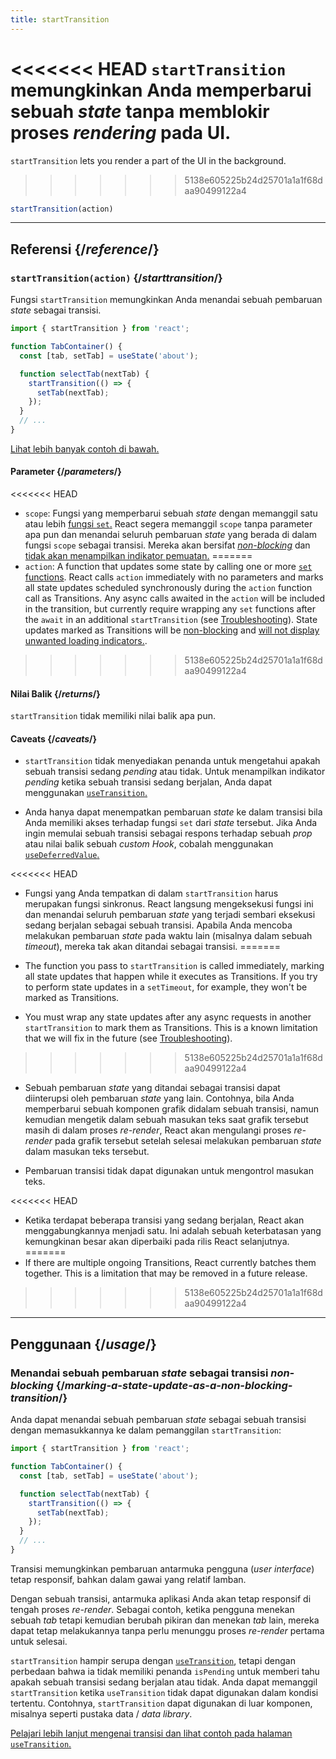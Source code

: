 ```yaml
---
title: startTransition
---
```


<Intro>

<<<<<<< HEAD
`startTransition` memungkinkan Anda memperbarui sebuah *state* tanpa memblokir proses *rendering* pada UI.
=======
`startTransition` lets you render a part of the UI in the background.
>>>>>>> 5138e605225b24d25701a1a1f68daa90499122a4

```js
startTransition(action)
```

</Intro>

<InlineToc />

---

## Referensi {/*reference*/}

### `startTransition(action)` {/*starttransition*/}

Fungsi `startTransition` memungkinkan Anda menandai sebuah pembaruan *state* sebagai transisi.

```js {7,9}
import { startTransition } from 'react';

function TabContainer() {
  const [tab, setTab] = useState('about');

  function selectTab(nextTab) {
    startTransition(() => {
      setTab(nextTab);
    });
  }
  // ...
}
```

[Lihat lebih banyak contoh di bawah.](#usage)

#### Parameter {/*parameters*/}

<<<<<<< HEAD
* `scope`: Fungsi yang memperbarui sebuah *state* dengan memanggil satu atau lebih [fungsi `set`.](/reference/react/useState#setstate) React segera memanggil `scope` tanpa parameter apa pun dan menandai seluruh pembaruan *state* yang berada di dalam fungsi `scope` sebagai transisi. Mereka akan bersifat [*non-blocking*](/reference/react/useTransition#marking-a-state-update-as-a-non-blocking-transition) dan [tidak akan menampilkan indikator pemuatan.](/reference/react/useTransition#preventing-unwanted-loading-indicators)
=======
* `action`: A function that updates some state by calling one or more [`set` functions](/reference/react/useState#setstate). React calls `action` immediately with no parameters and marks all state updates scheduled synchronously during the `action` function call as Transitions. Any async calls awaited in the `action` will be included in the transition, but currently require wrapping any `set` functions after the `await` in an additional `startTransition` (see [Troubleshooting](/reference/react/useTransition#react-doesnt-treat-my-state-update-after-await-as-a-transition)). State updates marked as Transitions will be [non-blocking](#marking-a-state-update-as-a-non-blocking-transition) and [will not display unwanted loading indicators.](/reference/react/useTransition#preventing-unwanted-loading-indicators).
>>>>>>> 5138e605225b24d25701a1a1f68daa90499122a4

#### Nilai Balik {/*returns*/}

`startTransition` tidak memiliki nilai balik apa pun.

#### Caveats {/*caveats*/}

* `startTransition` tidak menyediakan penanda untuk mengetahui apakah sebuah transisi sedang *pending* atau tidak. Untuk menampilkan indikator *pending* ketika sebuah transisi sedang berjalan, Anda dapat menggunakan [`useTransition`.](/reference/react/useTransition)

* Anda hanya dapat menempatkan pembaruan *state* ke dalam transisi bila Anda memiliki akses terhadap fungsi `set` dari *state* tersebut. Jika Anda ingin memulai sebuah transisi sebagai respons terhadap sebuah *prop* atau nilai balik sebuah *custom Hook*, cobalah menggunakan [`useDeferredValue`.](/reference/react/useDeferredValue)

<<<<<<< HEAD
* Fungsi yang Anda tempatkan di dalam `startTransition` harus merupakan fungsi sinkronus. React langsung mengeksekusi fungsi ini dan menandai seluruh pembaruan *state* yang terjadi sembari eksekusi sedang berjalan sebagai sebuah transisi. Apabila Anda mencoba melakukan pembaruan *state* pada waktu lain (misalnya dalam sebuah *timeout*), mereka tak akan ditandai sebagai transisi.
=======
* The function you pass to `startTransition` is called immediately, marking all state updates that happen while it executes as Transitions. If you try to perform state updates in a `setTimeout`, for example, they won't be marked as Transitions.

* You must wrap any state updates after any async requests in another `startTransition` to mark them as Transitions. This is a known limitation that we will fix in the future (see [Troubleshooting](/reference/react/useTransition#react-doesnt-treat-my-state-update-after-await-as-a-transition)).
>>>>>>> 5138e605225b24d25701a1a1f68daa90499122a4

* Sebuah pembaruan *state* yang ditandai sebagai transisi dapat diinterupsi oleh pembaruan *state* yang lain. Contohnya, bila Anda memperbarui sebuah komponen grafik didalam sebuah transisi, namun kemudian mengetik dalam sebuah masukan teks saat grafik tersebut masih di dalam proses *re-render*, React akan mengulangi proses *re-render* pada grafik tersebut setelah selesai melakukan pembaruan *state* dalam masukan teks tersebut.

* Pembaruan transisi tidak dapat digunakan untuk mengontrol masukan teks.

<<<<<<< HEAD
* Ketika terdapat beberapa transisi yang sedang berjalan, React akan menggabungkannya menjadi satu. Ini adalah sebuah keterbatasan yang kemungkinan besar akan diperbaiki pada rilis React selanjutnya.
=======
* If there are multiple ongoing Transitions, React currently batches them together. This is a limitation that may be removed in a future release.
>>>>>>> 5138e605225b24d25701a1a1f68daa90499122a4

---

## Penggunaan {/*usage*/}

### Menandai sebuah pembaruan *state* sebagai transisi *non-blocking* {/*marking-a-state-update-as-a-non-blocking-transition*/}

Anda dapat menandai sebuah pembaruan *state* sebagai sebuah transisi dengan memasukkannya ke dalam pemanggilan `startTransition`:

```js {7,9}
import { startTransition } from 'react';

function TabContainer() {
  const [tab, setTab] = useState('about');

  function selectTab(nextTab) {
    startTransition(() => {
      setTab(nextTab);
    });
  }
  // ...
}
```

Transisi memungkinkan pembaruan antarmuka pengguna (*user interface*) tetap responsif, bahkan dalam gawai yang relatif lamban.

Dengan sebuah transisi, antarmuka aplikasi Anda akan tetap responsif di tengah proses *re-render*. Sebagai contoh, ketika pengguna menekan sebuah *tab* tetapi kemudian berubah pikiran dan menekan *tab* lain, mereka dapat tetap melakukannya tanpa perlu menunggu proses *re-render* pertama untuk selesai.

<Note>

`startTransition` hampir serupa dengan [`useTransition`](/reference/react/useTransition), tetapi dengan perbedaan bahwa ia tidak memiliki penanda `isPending` untuk memberi tahu apakah sebuah transisi sedang berjalan atau tidak. Anda dapat memanggil `startTransition` ketika `useTransition` tidak dapat digunakan dalam kondisi tertentu. Contohnya, `startTransition` dapat digunakan di luar komponen, misalnya seperti pustaka data / *data library*.

[Pelajari lebih lanjut mengenai transisi dan lihat contoh pada halaman `useTransition`.](/reference/react/useTransition)

</Note>
